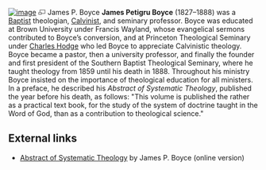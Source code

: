 [![image](images/thumb/0/0d/Boyce.jpg/180px-Boyce.jpg)](http://www.theopedia.com/File:Boyce.jpg)
[![image](data:image/png;base64,iVBORw0KGgoAAAANSUhEUgAAAA8AAAALCAAAAACFLIiAAAAAAnRSTlMA/1uRIrUAAABPSURBVAjXY/j///+5vXDwjAHIr26ZAgXZe8H8a/+hoIcw/9nevdVL9+79DuPvzQYZFPUezu8BMZLXgkExnD8HAu6hqv//n+HZVjD4DuUDAKlChD3fj6aPAAAAAElFTkSuQmCC)](http://www.theopedia.com/File:Boyce.jpg "Enlarge")
James P. Boyce
**James Petigru Boyce** (1827–1888) was a
[Baptist](Baptist "Baptist") theologian,
[Calvinist](Calvinist "Calvinist"), and seminary professor. Boyce
was educated at Brown University under Francis Wayland, whose
evangelical sermons contributed to Boyce’s conversion, and at
Princeton Theological Seminary under
[Charles Hodge](Charles_Hodge "Charles Hodge") who led Boyce to
appreciate Calvinistic theology. Boyce became a pastor, then a
university professor, and finally the founder and first president
of the Southern Baptist Theological Seminary, where he taught
theology from 1859 until his death in 1888. Throughout his ministry
Boyce insisted on the importance of theological education for all
ministers. In a preface, he described his
*Abstract of Systematic Theology*, published the year before his
death, as follows: "This volume is published the rather as a
practical text book, for the study of the system of doctrine taught
in the Word of God, than as a contribution to theological
science."

## External links

-   [Abstract of Systematic Theology](http://www.founders.org/library/boyce1/toc.html)
    by James P. Boyce (online version)



